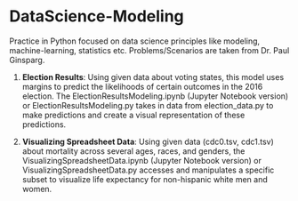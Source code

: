 # DataScience-Modeling
Practice in Python focused on data science principles like modeling, machine-learning, statistics etc. Problems/Scenarios are taken from Dr. Paul Ginsparg.

1. **Election Results**: Using given data about voting states, this model uses margins to predict the likelihoods of certain outcomes in the 2016 election. The ElectionResultsModeling.ipynb (Jupyter Notebook version) or ElectionResultsModeling.py takes in data from election_data.py to make predictions and create a visual representation of these predictions.

2. **Visualizing Spreadsheet Data**: Using given data (cdc0.tsv, cdc1.tsv) about mortality across several ages, races, and genders, the VisualizingSpreadsheetData.ipynb (Jupyter Notebook version) or VisualizingSpreadsheetData.py accesses and manipulates a specific subset to visualize life expectancy for non-hispanic white men and women.

